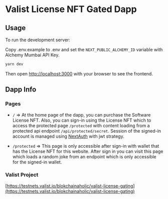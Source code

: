 # Valist License NFT Gated Dapp

## Usage

To run the development server:

Copy .env.example to .env and set the `NEXT_PUBLIC_ALCHEMY_ID` variable with Alchemy Mumbai API Key.

```bash
yarn dev
```

Then open [http://localhost:3000](http://localhost:3000) with your browser to see the frontend.

## Dapp Info

### Pages

- `/` => At the home page of the dapp, you can purchase the Software License NFT. Also, you can sign-in using the License NFT which to access the protected page `/protected` with content loading from a protected api endpoint `/api/protected/secret`. Session of the signed-in account is managed using [NextAuth](https://next-auth.js.org/) with jwt strategy.

- `/protected` => This page is only accessible after sign-in with wallet that has the License NFT for this website. After sign in you can visit this page which loads a random joke from an endpoint which is only accessible for the signed-in wallet.

### Valist Project

[https://testnets.valist.io/blokchainaholic/valist-license-gating](https://testnets.valist.io/blokchainaholic/valist-license-gating)
